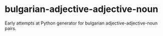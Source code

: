 # bulgarian-adjective-adjective-noun
Early attempts at Python generator for bulgarian adjective-adjective-noun pairs.
